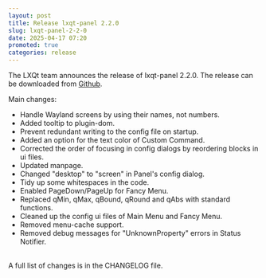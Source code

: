 ```yaml
---
layout: post
title: Release lxqt-panel 2.2.0
slug: lxqt-panel-2-2-0
date: 2025-04-17 07:20
promoted: true
categories: release
---
```

The LXQt team announces the release of lxqt-panel 2.2.0.
The release can be downloaded from [Github](https://github.com/lxqt/lxqt-panel/releases).

Main changes:

 * Handle Wayland screens by using their names, not numbers.
 * Added tooltip to plugin-dom.
 * Prevent redundant writing to the config file on startup.
 * Added an option for the text color of Custom Command.
 * Corrected the order of focusing in config dialogs by reordering blocks in ui files.
 * Updated manpage.
 * Changed "desktop" to "screen" in Panel's config dialog.
 * Tidy up some whitespaces in the code.
 * Enabled PageDown/PageUp for Fancy Menu.
 * Replaced qMin, qMax, qBound, qRound and qAbs with standard functions.
 * Cleaned up the config ui files of Main Menu and Fancy Menu.
 * Removed menu-cache support.
 * Removed debug messages for "UnknownProperty" errors in Status Notifier.



<br/>
A full list of changes is in the CHANGELOG file.
<br/>
